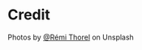 # Credit

Photos by [@Rémi Thorel](https://unsplash.com/@remithorel?utm_source=unsplash) on Unsplash
